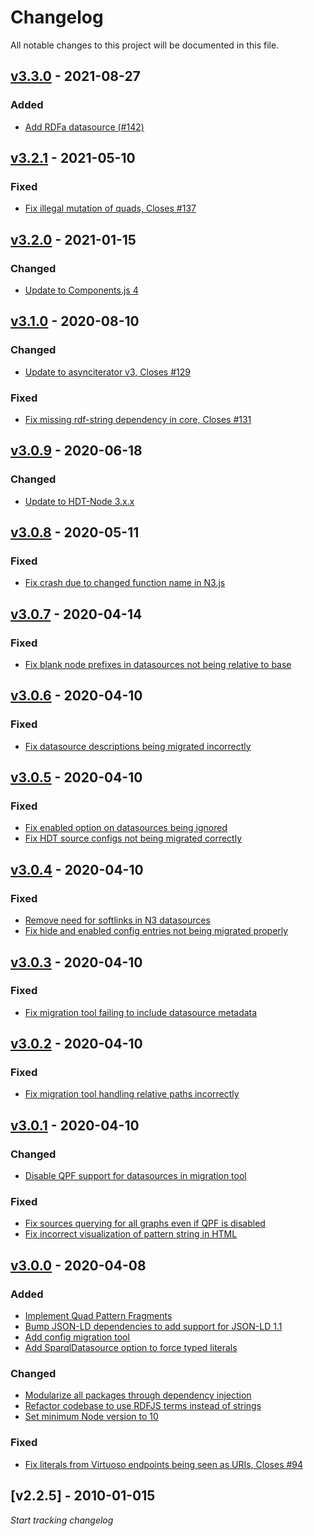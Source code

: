 # Changelog
All notable changes to this project will be documented in this file.

<a name="v3.3.0"></a>
## [v3.3.0](https://github.com/LinkedDataFragments/Server.js/compare/v3.2.1...v3.3.0) - 2021-08-27

### Added
* [Add RDFa datasource (#142)](https://github.com/LinkedDataFragments/Server.js/commit/58c64c03539ed5ab25080b6a352e70019e4053ff)

<a name="v3.2.1"></a>
## [v3.2.1](https://github.com/LinkedDataFragments/Server.js/compare/v3.2.0...v3.2.1) - 2021-05-10

### Fixed
* [Fix illegal mutation of quads, Closes #137](https://github.com/LinkedDataFragments/Server.js/commit/a459b74c6411bc9d042a0e7d4caca079a349fe7f)

<a name="v3.2.0"></a>
## [v3.2.0](https://github.com/LinkedDataFragments/Server.js/compare/v3.1.0...v3.2.0) - 2021-01-15

### Changed
* [Update to Components.js 4](https://github.com/LinkedDataFragments/Server.js/commit/e90db5c3e439259466fa0cf789e2c4b028b584f2)

<a name="v3.1.0"></a>
## [v3.1.0](https://github.com/LinkedDataFragments/Server.js/compare/v3.0.9...v3.1.0) - 2020-08-10

### Changed
* [Update to asynciterator v3, Closes #129](https://github.com/LinkedDataFragments/Server.js/commit/b6e3512ec21bba5cfcac79aee52033034d49583b)

### Fixed
* [Fix missing rdf-string dependency in core, Closes #131](https://github.com/LinkedDataFragments/Server.js/commit/70021d26a4112a02278801ffff604ee803114369)

<a name="v3.0.9"></a>
## [v3.0.9](https://github.com/LinkedDataFragments/Server.js/compare/v3.0.8...v3.0.9) - 2020-06-18

### Changed
* [Update to HDT-Node 3.x.x](https://github.com/LinkedDataFragments/Server.js/commit/7ae079452f510f13631770282345688828dcc085)

<a name="v3.0.8"></a>
## [v3.0.8](https://github.com/LinkedDataFragments/Server.js/compare/v3.0.7...v3.0.8) - 2020-05-11

### Fixed
* [Fix crash due to changed function name in N3.js](https://github.com/LinkedDataFragments/Server.js/commit/ea3e7632cfd47e0ae9015f4715a15d40c61e87c8)

<a name="v3.0.7"></a>
## [v3.0.7](https://github.com/LinkedDataFragments/Server.js/compare/v3.0.6...v3.0.7) - 2020-04-14

### Fixed
* [Fix blank node prefixes in datasources not being relative to base](https://github.com/LinkedDataFragments/Server.js/commit/cf8ee9e9586a0643fde5619b93098a11035b7c78)

<a name="v3.0.6"></a>
## [v3.0.6](https://github.com/LinkedDataFragments/Server.js/compare/v3.0.5...v3.0.6) - 2020-04-10

### Fixed
* [Fix datasource descriptions being migrated incorrectly](https://github.com/LinkedDataFragments/Server.js/commit/8a54d95c5b67ad09ab626a678388995df366db02)

<a name="v3.0.5"></a>
## [v3.0.5](https://github.com/LinkedDataFragments/Server.js/compare/v3.0.4...v3.0.5) - 2020-04-10

### Fixed
* [Fix enabled option on datasources being ignored](https://github.com/LinkedDataFragments/Server.js/commit/bf09c363e7c3094e7668b3dc18051bc0489f3ca2)
* [Fix HDT source configs not being migrated correctly](https://github.com/LinkedDataFragments/Server.js/commit/bd52749d513732ee74be44af8012cebb6beff02e)

<a name="v3.0.4"></a>
## [v3.0.4](https://github.com/LinkedDataFragments/Server.js/compare/v3.0.3...v3.0.4) - 2020-04-10

### Fixed
* [Remove need for softlinks in N3 datasources](https://github.com/LinkedDataFragments/Server.js/commit/2e260c560e0c3a75fedf1817690dd7a7dd2d6cca)
* [Fix hide and enabled config entries not being migrated properly](https://github.com/LinkedDataFragments/Server.js/commit/b298789619fac911db89f1f00b736652c1bdc0cb)

<a name="v3.0.3"></a>
## [v3.0.3](https://github.com/LinkedDataFragments/Server.js/compare/v3.0.2...v3.0.3) - 2020-04-10

### Fixed
* [Fix migration tool failing to include datasource metadata](https://github.com/LinkedDataFragments/Server.js/commit/9ba4c2f077f8800c1a5f2b06935641c3b1ada513)

<a name="v3.0.2"></a>
## [v3.0.2](https://github.com/LinkedDataFragments/Server.js/compare/v3.0.1...v3.0.2) - 2020-04-10

### Fixed
* [Fix migration tool handling relative paths incorrectly](https://github.com/LinkedDataFragments/Server.js/commit/34c0215d294f4cd8d3a8de1658decbe915ce63aa)

<a name="v3.0.1"></a>
## [v3.0.1](https://github.com/LinkedDataFragments/Server.js/compare/v3.0.0...v3.0.1) - 2020-04-10

### Changed
* [Disable QPF support for datasources in migration tool](https://github.com/LinkedDataFragments/Server.js/commit/747b6adf1e049b25889f1e4c5b40c239cd528fdc)

### Fixed
* [Fix sources querying for all graphs even if QPF is disabled](https://github.com/LinkedDataFragments/Server.js/commit/45fd2ca63283ec51c8cf93147a755de254c1f579)
* [Fix incorrect visualization of pattern string in HTML](https://github.com/LinkedDataFragments/Server.js/commit/516f009c191f845eb7afa057fcfb6b20362f9e65)

<a name="v3.0.0"></a>
## [v3.0.0](https://github.com/LinkedDataFragments/Server.js/compare/v2.2.5...v3.0.0) - 2020-04-08

### Added
* [Implement Quad Pattern Fragments](https://github.com/LinkedDataFragments/Server.js/commit/f2547b18aaac74b1b3aa01ebfe46ea519d9d098f)
* [Bump JSON-LD dependencies to add support for JSON-LD 1.1](https://github.com/LinkedDataFragments/Server.js/commit/2f365156d24b55277e941ca3a0f78e9796757056)
* [Add config migration tool](https://github.com/LinkedDataFragments/Server.js/commit/be6a7ec54417b9cae21e5c5093a90ab5a4f4d255)
* [Add SparqlDatasource option to force typed literals](https://github.com/LinkedDataFragments/Server.js/commit/b38026fd32bc4034c4aca36dac1c7f024d175b29)

### Changed
* [Modularize all packages through dependency injection](https://github.com/LinkedDataFragments/Server.js/commit/8671d98fa29672921a654cda1c1d4f19e076b883)
* [Refactor codebase to use RDFJS terms instead of strings](https://github.com/LinkedDataFragments/Server.js/commit/b014f67c55550260dc3f0032594c759bf570e983)
* [Set minimum Node version to 10](https://github.com/LinkedDataFragments/Server.js/commit/4dd1728b978e27370f91fa065d7fc06d46ed78a1)

### Fixed
* [Fix literals from Virtuoso endpoints being seen as URIs, Closes #94](https://github.com/LinkedDataFragments/Server.js/commit/cba41cdce43deea9e4106b5976608769db879cfb)

<a name="v2.2.5"></a>
## [v2.2.5] - 2010-01-015

_Start tracking changelog_
